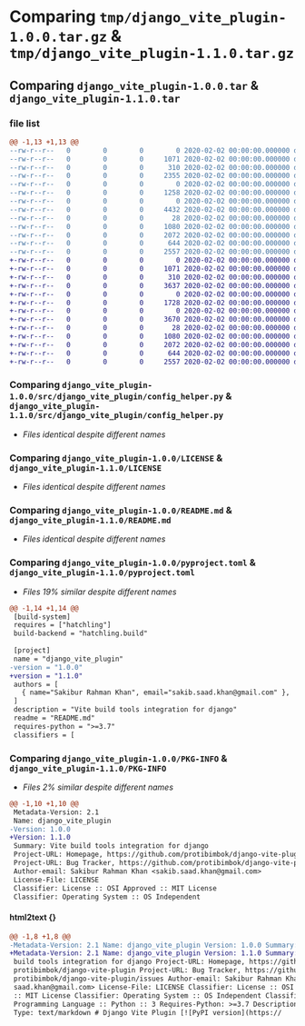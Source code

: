 # Comparing `tmp/django_vite_plugin-1.0.0.tar.gz` & `tmp/django_vite_plugin-1.1.0.tar.gz`

## Comparing `django_vite_plugin-1.0.0.tar` & `django_vite_plugin-1.1.0.tar`

### file list

```diff
@@ -1,13 +1,13 @@
--rw-r--r--   0        0        0        0 2020-02-02 00:00:00.000000 django_vite_plugin-1.0.0/src/django_vite_plugin/__init__.py
--rw-r--r--   0        0        0     1071 2020-02-02 00:00:00.000000 django_vite_plugin-1.0.0/src/django_vite_plugin/config_helper.py
--rw-r--r--   0        0        0      310 2020-02-02 00:00:00.000000 django_vite_plugin-1.0.0/src/django_vite_plugin/urls.py
--rw-r--r--   0        0        0     2355 2020-02-02 00:00:00.000000 django_vite_plugin-1.0.0/src/django_vite_plugin/utils.py
--rw-r--r--   0        0        0        0 2020-02-02 00:00:00.000000 django_vite_plugin-1.0.0/src/django_vite_plugin/management/commands/__init__.py
--rw-r--r--   0        0        0     1258 2020-02-02 00:00:00.000000 django_vite_plugin-1.0.0/src/django_vite_plugin/management/commands/django_vite_plugin.py
--rw-r--r--   0        0        0        0 2020-02-02 00:00:00.000000 django_vite_plugin-1.0.0/src/django_vite_plugin/templatetags/__init__.py
--rw-r--r--   0        0        0     4432 2020-02-02 00:00:00.000000 django_vite_plugin-1.0.0/src/django_vite_plugin/templatetags/vite.py
--rw-r--r--   0        0        0       28 2020-02-02 00:00:00.000000 django_vite_plugin-1.0.0/.gitignore
--rw-r--r--   0        0        0     1080 2020-02-02 00:00:00.000000 django_vite_plugin-1.0.0/LICENSE
--rw-r--r--   0        0        0     2072 2020-02-02 00:00:00.000000 django_vite_plugin-1.0.0/README.md
--rw-r--r--   0        0        0      644 2020-02-02 00:00:00.000000 django_vite_plugin-1.0.0/pyproject.toml
--rw-r--r--   0        0        0     2557 2020-02-02 00:00:00.000000 django_vite_plugin-1.0.0/PKG-INFO
+-rw-r--r--   0        0        0        0 2020-02-02 00:00:00.000000 django_vite_plugin-1.1.0/src/django_vite_plugin/__init__.py
+-rw-r--r--   0        0        0     1071 2020-02-02 00:00:00.000000 django_vite_plugin-1.1.0/src/django_vite_plugin/config_helper.py
+-rw-r--r--   0        0        0      310 2020-02-02 00:00:00.000000 django_vite_plugin-1.1.0/src/django_vite_plugin/urls.py
+-rw-r--r--   0        0        0     3637 2020-02-02 00:00:00.000000 django_vite_plugin-1.1.0/src/django_vite_plugin/utils.py
+-rw-r--r--   0        0        0        0 2020-02-02 00:00:00.000000 django_vite_plugin-1.1.0/src/django_vite_plugin/management/commands/__init__.py
+-rw-r--r--   0        0        0     1728 2020-02-02 00:00:00.000000 django_vite_plugin-1.1.0/src/django_vite_plugin/management/commands/django_vite_plugin.py
+-rw-r--r--   0        0        0        0 2020-02-02 00:00:00.000000 django_vite_plugin-1.1.0/src/django_vite_plugin/templatetags/__init__.py
+-rw-r--r--   0        0        0     3670 2020-02-02 00:00:00.000000 django_vite_plugin-1.1.0/src/django_vite_plugin/templatetags/vite.py
+-rw-r--r--   0        0        0       28 2020-02-02 00:00:00.000000 django_vite_plugin-1.1.0/.gitignore
+-rw-r--r--   0        0        0     1080 2020-02-02 00:00:00.000000 django_vite_plugin-1.1.0/LICENSE
+-rw-r--r--   0        0        0     2072 2020-02-02 00:00:00.000000 django_vite_plugin-1.1.0/README.md
+-rw-r--r--   0        0        0      644 2020-02-02 00:00:00.000000 django_vite_plugin-1.1.0/pyproject.toml
+-rw-r--r--   0        0        0     2557 2020-02-02 00:00:00.000000 django_vite_plugin-1.1.0/PKG-INFO
```

### Comparing `django_vite_plugin-1.0.0/src/django_vite_plugin/config_helper.py` & `django_vite_plugin-1.1.0/src/django_vite_plugin/config_helper.py`

 * *Files identical despite different names*

### Comparing `django_vite_plugin-1.0.0/LICENSE` & `django_vite_plugin-1.1.0/LICENSE`

 * *Files identical despite different names*

### Comparing `django_vite_plugin-1.0.0/README.md` & `django_vite_plugin-1.1.0/README.md`

 * *Files identical despite different names*

### Comparing `django_vite_plugin-1.0.0/pyproject.toml` & `django_vite_plugin-1.1.0/pyproject.toml`

 * *Files 19% similar despite different names*

```diff
@@ -1,14 +1,14 @@
 [build-system]
 requires = ["hatchling"]
 build-backend = "hatchling.build"
 
 [project]
 name = "django_vite_plugin"
-version = "1.0.0"
+version = "1.1.0"
 authors = [
   { name="Sakibur Rahman Khan", email="sakib.saad.khan@gmail.com" },
 ]
 description = "Vite build tools integration for django"
 readme = "README.md"
 requires-python = ">=3.7"
 classifiers = [
```

### Comparing `django_vite_plugin-1.0.0/PKG-INFO` & `django_vite_plugin-1.1.0/PKG-INFO`

 * *Files 2% similar despite different names*

```diff
@@ -1,10 +1,10 @@
 Metadata-Version: 2.1
 Name: django_vite_plugin
-Version: 1.0.0
+Version: 1.1.0
 Summary: Vite build tools integration for django
 Project-URL: Homepage, https://github.com/protibimbok/django-vite-plugin
 Project-URL: Bug Tracker, https://github.com/protibimbok/django-vite-plugin/issues
 Author-email: Sakibur Rahman Khan <sakib.saad.khan@gmail.com>
 License-File: LICENSE
 Classifier: License :: OSI Approved :: MIT License
 Classifier: Operating System :: OS Independent
```

#### html2text {}

```diff
@@ -1,8 +1,8 @@
-Metadata-Version: 2.1 Name: django_vite_plugin Version: 1.0.0 Summary: Vite
+Metadata-Version: 2.1 Name: django_vite_plugin Version: 1.1.0 Summary: Vite
 build tools integration for django Project-URL: Homepage, https://github.com/
 protibimbok/django-vite-plugin Project-URL: Bug Tracker, https://github.com/
 protibimbok/django-vite-plugin/issues Author-email: Sakibur Rahman Khan
 saad.khan@gmail.com> License-File: LICENSE Classifier: License :: OSI Approved
 :: MIT License Classifier: Operating System :: OS Independent Classifier:
 Programming Language :: Python :: 3 Requires-Python: >=3.7 Description-Content-
 Type: text/markdown # Django Vite Plugin [![PyPI version](https://
```

